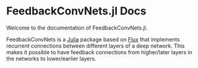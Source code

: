# FeedbackConvNets.jl Docs

Welcome to the documentation of FeedbackConvNets.jl.

FeedbackConvNets is a [Julia](https://julialang.org/) package based on
[Flux](https://fluxml.ai/) that implements recurrent connections between
different layers of a deep network. This makes it possible to have feedback
connections from higher/later layers in the networks to lower/earlier layers.
